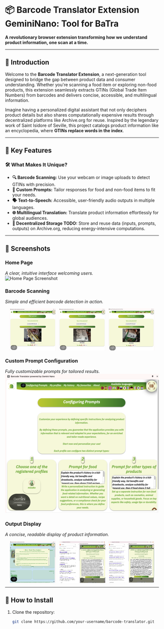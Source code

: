 # 📦 Barcode Translator Extension GeminiNano: Tool for BaTra  
**A revolutionary browser extension transforming how we understand product information, one scan at a time.**  

---

## 🌟 Introduction  

Welcome to the **Barcode Translator Extension**, a next-generation tool designed to bridge the gap between product data and consumer understanding. Whether you're scanning a food item or exploring non-food products, this extension seamlessly extracts GTINs (Global Trade Item Numbers) from barcodes and delivers concise, accessible, and multilingual information.  

Imagine having a personalized digital assistant that not only deciphers product details but also shares computationally expensive results through decentralized platforms like Archive.org for reuse. Inspired by the legendary work of Saint Isidore of Seville, this project catalogs product information like an encyclopedia, where **GTINs replace words in the index**.  

---

## 🎯 Key Features  

### 🛠 **What Makes It Unique?**
- **🔍 Barcode Scanning:** Use your webcam or image uploads to detect GTINs with precision.  
- **📝 Custom Prompts:** Tailor responses for food and non-food items to fit your needs.  
- **🗣️ Text-to-Speech:** Accessible, user-friendly audio outputs in multiple languages.  
- **🌐 Multilingual Translation:** Translate product information effortlessly for global audiences.  
- **📂 Decentralized Storage TODO:** Store and reuse data (inputs, prompts, outputs) on Archive.org, reducing energy-intensive computations.  

---

## 📸 Screenshots  

### Home Page  
_A clear, intuitive interface welcoming users._  
![Home Page Screenshot](screenshots/homepage.png)  

### Barcode Scanning  
_Simple and efficient barcode detection in action._  
<div style="display: flex; justify-content: center; gap: 10px; flex-wrap: wrap;">
    <img src="screenshots/scan_food.png" alt="Barcode Scanning Food Screenshot" style="width: 30%; max-width: 200px;">
    <img src="screenshots/scan_food_japanese.png" alt="Barcode Scanning Food foreign language Screenshot" style="width: 30%; max-width: 200px;">
    <img src="screenshots/scan_product.png" alt="Barcode Scanning Product Screenshot" style="width: 30%; max-width: 200px;">
</div>

### Custom Prompt Configuration  
_Fully customizable prompts for tailored results._  
![Custom Prompt Screenshot](screenshots/prompt_config.png) 

### Output Display  
_A concise, readable display of product information._  
<div style="display: flex; justify-content: center; gap: 10px; flex-wrap: wrap;">
    <img src="screenshots/result_food.png" alt="Output Display Food Screenshot" style="width: 30%; max-width: 200px;">
    <img src="screenshots/result_unknown_food_japanese.png" alt="Output Display Food foreign language Screenshot" style="width: 30%; max-width: 200px;">
    <img src="screenshots/result_unknown_product.png" alt="Output Display Product Screenshot" style="width: 30%; max-width: 200px;">
</div>

---

## 🚀 How to Install  

1. Clone the repository:  
   ```bash
   git clone https://github.com/your-username/barcode-translator.git
